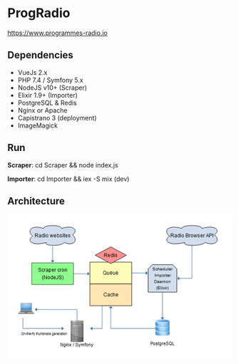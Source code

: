 ProgRadio
=========

https://www.programmes-radio.io

Dependencies
--------------
- VueJs 2.x
- PHP 7.4 / Symfony 5.x
- NodeJS v10+ (Scraper)
- Elixir 1.9+ (Importer)
- PostgreSQL & Redis
- Nginx or Apache
- Capistrano 3 (deployment)
- ImageMagick

Run
--------------
**Scraper**: cd Scraper && node index.js

**Importer**: cd Importer && iex -S mix (dev)

Architecture
--------------

![Flowchart](docs/ProgRadioFlowchart.png)

